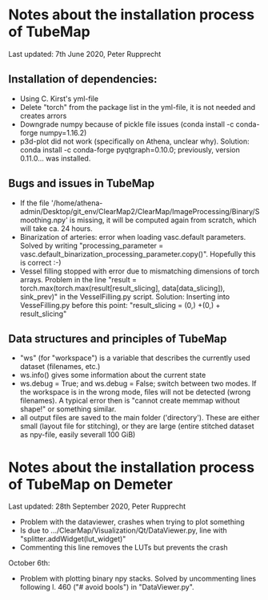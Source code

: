 

# Notes about the installation process of TubeMap

Last updated: 7th June 2020, Peter Rupprecht


## Installation of dependencies:

- Using C. Kirst's yml-file
- Delete "torch" from the package list in the yml-file, it is not needed and creates arrors
- Downgrade numpy because of pickle file issues (conda install -c conda-forge numpy=1.16.2)
- p3d-plot did not work (specifically on Athena, unclear why). Solution: conda install -c conda-forge pyqtgraph=0.10.0; previously, version 0.11.0... was installed.

## Bugs and issues in TubeMap

- If the file '/home/athena-admin/Desktop/git_env/ClearMap2/ClearMap/ImageProcessing/Binary/Smoothing.npy' is missing, it will be computed again from scratch, which will take ca. 24 hours.
- Binarization of arteries: error when loading vasc.default parameters. Solved by writing "processing_parameter = vasc.default_binarization_processing_parameter.copy()". Hopefully this is correct :-)
- Vessel filling stopped with error due to mismatching dimensions of torch arrays. Problem in the line
"result = torch.max(torch.max(result[result_slicing], data[data_slicing]), sink_prev)" in the VesselFilling.py script.
Solution: Inserting into VesseFilling.py before this point: "result_slicing = (0,) +(0,) + result_slicing"

## Data structures and principles of TubeMap

- "ws" (for "workspace") is a variable that describes the currently used dataset (filenames, etc.)
- ws.info() gives some information about the current state
- ws.debug = True; and ws.debug = False; switch between two modes. If the workspace is in the wrong mode, files will not be detected (wrong filenames). A typical error then is "cannot create memmap without shape!" or something similar.
- all output files are saved to the main folder ('directory'). These are either small (layout file for stitching), or they are large (entire stitched dataset as npy-file, easily severall 100 GiB)


# Notes about the installation process of TubeMap on Demeter

Last updated: 28th September 2020, Peter Rupprecht

- Problem with the dataviewer, crashes when trying to plot something
- Is due to .../ClearMap/Visualization/Qt/DataViewer.py, line with "splitter.addWidget(lut_widget)"
- Commenting this line removes the LUTs but prevents the crash

October 6th:

- Problem with plotting binary npy stacks. Solved by uncommenting lines following l. 460 ("# avoid bools") in "DataViewer.py".

